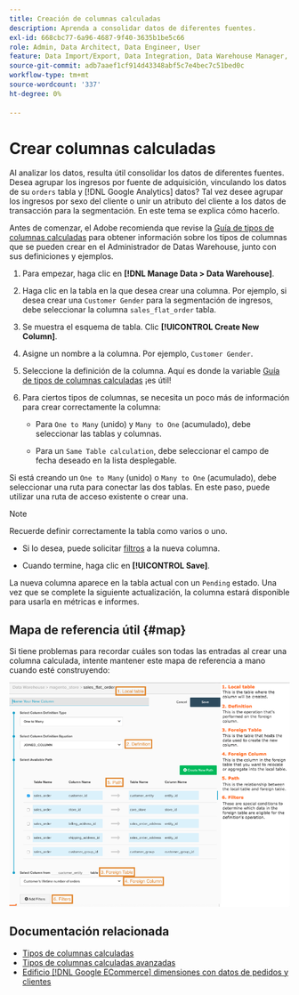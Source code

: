 ```yaml
---
title: Creación de columnas calculadas
description: Aprenda a consolidar datos de diferentes fuentes.
exl-id: 668cbc77-6a96-4687-9f40-3635b1be5c66
role: Admin, Data Architect, Data Engineer, User
feature: Data Import/Export, Data Integration, Data Warehouse Manager, Commerce Tables
source-git-commit: adb7aaef1cf914d43348abf5c7e4bec7c51bed0c
workflow-type: tm+mt
source-wordcount: '337'
ht-degree: 0%

---
```


# Crear columnas calculadas

Al analizar los datos, resulta útil consolidar los datos de diferentes fuentes. Desea agrupar los ingresos por fuente de adquisición, vinculando los datos de su `orders` tabla y [!DNL Google Analytics] datos? Tal vez desee agrupar los ingresos por sexo del cliente o unir un atributo del cliente a los datos de transacción para la segmentación. En este tema se explica cómo hacerlo.

Antes de comenzar, el Adobe recomienda que revise la [Guía de tipos de columnas calculadas](../../data-analyst/data-warehouse-mgr/calc-column-types.md) para obtener información sobre los tipos de columnas que se pueden crear en el Administrador de Datas Warehouse, junto con sus definiciones y ejemplos.

1. Para empezar, haga clic en **[!DNL Manage Data > Data Warehouse]**.

1. Haga clic en la tabla en la que desea crear una columna. Por ejemplo, si desea crear una `Customer Gender` para la segmentación de ingresos, debe seleccionar la columna `sales_flat_order` tabla.

1. Se muestra el esquema de tabla. Clic **[!UICONTROL Create New Column]**.

1. Asigne un nombre a la columna. Por ejemplo, `Customer Gender`.

1. Seleccione la definición de la columna. Aquí es donde la variable [Guía de tipos de columnas calculadas](../data-warehouse-mgr/calc-column-types.md) ¡es útil!

1. Para ciertos tipos de columnas, se necesita un poco más de información para crear correctamente la columna:

   * Para `One to Many` (unido) y `Many to One` (acumulado), debe seleccionar las tablas y columnas.

   * Para un `Same Table calculation`, debe seleccionar el campo de fecha deseado en la lista desplegable.

Si está creando un `One to Many` (unido) o `Many to One` (acumulado), debe seleccionar una ruta para conectar las dos tablas. En este paso, puede utilizar una ruta de acceso existente o crear una.

>[!NOTE]
>
>Recuerde definir correctamente la tabla como varios o uno.

* Si lo desea, puede solicitar [filtros](../../data-user/reports/ess-manage-data-filters.md) a la nueva columna.

* Cuando termine, haga clic en **[!UICONTROL Save]**.

La nueva columna aparece en la tabla actual con un `Pending` estado. Una vez que se complete la siguiente actualización, la columna estará disponible para usarla en métricas e informes.

## Mapa de referencia útil {#map}

Si tiene problemas para recordar cuáles son todas las entradas al crear una columna calculada, intente mantener este mapa de referencia a mano cuando esté construyendo:

![](../../assets/Calculated_Columns_Example.png)

## Documentación relacionada

* [Tipos de columnas calculadas](../data-warehouse-mgr/calc-column-types.md)
* [Tipos de columnas calculadas avanzadas](../data-warehouse-mgr/adv-calc-columns.md)
* [Edificio [!DNL Google ECommerce] dimensiones con datos de pedidos y clientes](../data-warehouse-mgr/bldg-google-ecomm-dim.md)
